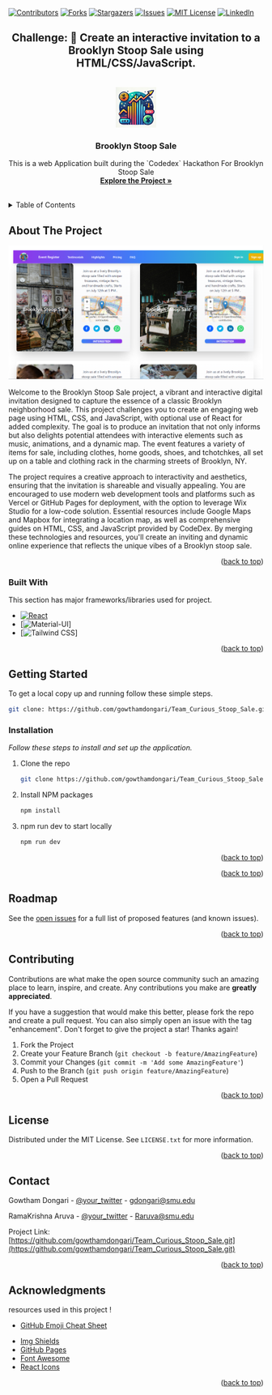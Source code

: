 <!-- Improved compatibility of back to top link: See: https://github.com/othneildrew/Best-README-Template/pull/73 -->
<a id="readme-top"></a>
<!--
*** Thanks for checking out the Best-README-Template. If you have a suggestion
*** that would make this better, please fork the repo and create a pull request
*** or simply open an issue with the tag "enhancement".
*** Don't forget to give the project a star!
*** Thanks again! Now go create something AMAZING! :D
-->



<!-- PROJECT SHIELDS -->
<!--
*** I'm using markdown "reference style" links for readability.
*** Reference links are enclosed in brackets [ ] instead of parentheses ( ).
*** See the bottom of this document for the declaration of the reference variables
*** for contributors-url, forks-url, etc. This is an optional, concise syntax you may use.
*** https://www.markdownguide.org/basic-syntax/#reference-style-links
-->
[![Contributors][contributors-shield]][contributors-url]
[![Forks][forks-shield]][forks-url]
[![Stargazers][stars-shield]][stars-url]
[![Issues][issues-shield]][issues-url]
[![MIT License][license-shield]][license-url]
[![LinkedIn][linkedin-shield]][linkedin-url]

<div align="center" >
<h2 align="center">Challenge: 💌 Create an interactive invitation to a Brooklyn Stoop Sale using HTML/CSS/JavaScript. </h2>
</div>
<!-- PROJECT LOGO -->
<br />
<div align="center">
  <a href="https://github.com/gowthamdongari/Team_Curious_Stoop_Sale">
    <img src="./src/assets/Logo.png" alt="Logo" width="80" height="80">
  </a>

  <h3 align="center">Brooklyn Stoop Sale</h3>

  <p align="center">
    This is a web Application built during the `Codedex` Hackathon For Brooklyn Stoop Sale
    <br />
    <a href="https://github.com/gowthamdongari/Team_Curious_Stoop_Sale"><strong>Explore the Project »</strong></a>
    <br />
    <br />
  </p>
</div>



<!-- TABLE OF CONTENTS -->
<details>
  <summary>Table of Contents</summary>
  <ol>
    <li>
      <a href="#about-the-project">About The Project</a>
      <ul>
        <li><a href="#built-with">Built With</a></li>
      </ul>
    </li>
    <li>
      <a href="#getting-started">Getting Started</a>
      <ul>
        <li><a href="#prerequisites">Prerequisites</a></li>
        <li><a href="#installation">Installation</a></li>
      </ul>
    </li>
    <li><a href="#usage">Usage</a></li>
    <li><a href="#roadmap">Roadmap</a></li>
    <li><a href="#contributing">Contributing</a></li>
    <li><a href="#license">License</a></li>
    <li><a href="#contact">Contact</a></li>
    <li><a href="#acknowledgments">Acknowledgments</a></li>
  </ol>
</details>



<!-- ABOUT THE PROJECT -->
## About The Project

[![Product Screenshot](image-2.png)](https://github.com/gowthamdongari/Team_Curious_Stoop_Sale)


Welcome to the Brooklyn Stoop Sale project, a vibrant and interactive digital invitation designed to capture the essence of a classic Brooklyn neighborhood sale. This project challenges you to create an engaging web page using HTML, CSS, and JavaScript, with optional use of React for added complexity. The goal is to produce an invitation that not only informs but also delights potential attendees with interactive elements such as music, animations, and a dynamic map. The event features a variety of items for sale, including clothes, home goods, shoes, and tchotchkes, all set up on a table and clothing rack in the charming streets of Brooklyn, NY.

The project requires a creative approach to interactivity and aesthetics, ensuring that the invitation is shareable and visually appealing. You are encouraged to use modern web development tools and platforms such as Vercel or GitHub Pages for deployment, with the option to leverage Wix Studio for a low-code solution. Essential resources include Google Maps and Mapbox for integrating a location map, as well as comprehensive guides on HTML, CSS, and JavaScript provided by CodeDex. By merging these technologies and resources, you'll create an inviting and dynamic online experience that reflects the unique vibes of a Brooklyn stoop sale.



<p align="right">(<a href="#readme-top">back to top</a>)</p>



### Built With

This section has  major frameworks/libraries used  for project. 

<!-- * [![Next][Next.js]][Next-url] -->
* [![React][React.js]][React-url]
* [![Material-UI][Material-UI]]
* [![Tailwind CSS][Tailwind CSS]]
<!-- * [![Vue][Vue.js]][Vue-url] -->
<!-- * [![Angular][Angular.io]][Angular-url] -->
<!-- * [![Svelte][Svelte.dev]][Svelte-url] -->
<!-- * [![Laravel][Laravel.com]][Laravel-url] -->
<!-- * [![Bootstrap][Bootstrap.com]][Bootstrap-url] -->
<!-- * [![JQuery][JQuery.com]][JQuery-url] -->

<p align="right">(<a href="#readme-top">back to top</a>)</p>



<!-- GETTING STARTED -->
## Getting Started


To get a local copy up and running follow these simple steps.
```bash
git clone: https://github.com/gowthamdongari/Team_Curious_Stoop_Sale.git
```

<!-- ### Prerequisites

you need to use the software to install them follow these instructions.

* npm
  ```sh
  npm install
  ``` -->

### Installation

_Follow these steps to install and set up the application._

1. Clone the repo
   ```sh
   git clone https://github.com/gowthamdongari/Team_Curious_Stoop_Sale.git

   ```
3. Install NPM packages
   ```sh
   npm install
   ```
4. npm run dev to start locally
   ```sh
   npm run dev
   ``` 

<p align="right">(<a href="#readme-top">back to top</a>)</p>




<p align="right">(<a href="#readme-top">back to top</a>)</p>



<!-- ROADMAP -->
## Roadmap

<!-- - [x] Add Changelog
- [x] Add back to top links
- [ ] Add Additional Templates w/ Examples
- [ ] Add "components" document to easily copy & paste sections of the readme
- [ ] Multi-language Support
    - [ ] Chinese
    - [ ] Spanish -->

See the [open issues](https://github.com/othneildrew/Best-README-Template/issues) for a full list of proposed features (and known issues).

<p align="right">(<a href="#readme-top">back to top</a>)</p>



<!-- CONTRIBUTING -->
## Contributing

Contributions are what make the open source community such an amazing place to learn, inspire, and create. Any contributions you make are **greatly appreciated**.

If you have a suggestion that would make this better, please fork the repo and create a pull request. You can also simply open an issue with the tag "enhancement".
Don't forget to give the project a star! Thanks again!

1. Fork the Project
2. Create your Feature Branch (`git checkout -b feature/AmazingFeature`)
3. Commit your Changes (`git commit -m 'Add some AmazingFeature'`)
4. Push to the Branch (`git push origin feature/AmazingFeature`)
5. Open a Pull Request

<p align="right">(<a href="#readme-top">back to top</a>)</p>



<!-- LICENSE -->
## License

Distributed under the MIT License. See `LICENSE.txt` for more information.

<p align="right">(<a href="#readme-top">back to top</a>)</p>



<!-- CONTACT -->
## Contact

Gowtham Dongari - [@your_twitter](https://twitter.com/your_username) - gdongari@smu.edu

RamaKrishna Aruva - [@your_twitter](https://twitter.com/your_username) - Raruva@smu.edu

Project Link: [https://github.com/gowthamdongari/Team_Curious_Stoop_Sale.git](https://github.com/gowthamdongari/Team_Curious_Stoop_Sale.git)

<p align="right">(<a href="#readme-top">back to top</a>)</p>



<!-- ACKNOWLEDGMENTS -->
## Acknowledgments

resources used in this project !

<!-- * [Choose an Open Source License](https://choosealicense.com) -->
* [GitHub Emoji Cheat Sheet](https://www.webpagefx.com/tools/emoji-cheat-sheet)
<!-- * [Malven's Flexbox Cheatsheet](https://flexbox.malven.co/) -->
<!-- * [Malven's Grid Cheatsheet](https://grid.malven.co/) -->
* [Img Shields](https://shields.io)
* [GitHub Pages](https://pages.github.com)
* [Font Awesome](https://fontawesome.com)
* [React Icons](https://react-icons.github.io/react-icons/search)

<p align="right">(<a href="#readme-top">back to top</a>)</p>



<!-- MARKDOWN LINKS & IMAGES -->
<!-- https://www.markdownguide.org/basic-syntax/#reference-style-links -->
[contributors-shield]: https://img.shields.io/github/contributors/gowthamdongari/Team_Curious_Stoop_Sale.svg?style=for-the-badge
[contributors-url]: https://github.com/gowthamdongari/Team_Curious_Stoop_Sale/graphs/contributors
[forks-shield]: https://img.shields.io/github/forks/gowthamdongari/Team_Curious_Stoop_Sale.svg?style=for-the-badge
[forks-url]: https://github.com/gowthamdongari/Team_Curious_Stoop_Sale/network/members
[stars-shield]: https://img.shields.io/github/stars/gowthamdongari/Team_Curious_Stoop_Sale.svg?style=for-the-badge
[stars-url]: https://github.com/gowthamdongari/Team_Curious_Stoop_Sale/stargazers
[issues-shield]: https://img.shields.io/github/issues/gowthamdongari/Team_Curious_Stoop_Sale.svg?style=for-the-badge
[issues-url]: https://github.com/gowthamdongari/Team_Curious_Stoop_Sale/issues
[license-shield]: https://img.shields.io/github/license/gowthamdongari/Team_Curious_Stoop_Sale.svg?style=for-the-badge
[license-url]: https://github.com/gowthamdongari/Team_Curious_Stoop_Sale/blob/master/LICENSE.txt
[linkedin-shield]: https://img.shields.io/badge/-LinkedIn-black.svg?style=for-the-badge&logo=linkedin&colorB=555
[linkedin-url]: https://www.linkedin.com/in/gowthamdongari/

[product-screenshot]: images/screenshot.png
[Next.js]: https://img.shields.io/badge/next.js-000000?style=for-the-badge&logo=nextdotjs&logoColor=white
[Next-url]: https://nextjs.org/
[React.js]: https://img.shields.io/badge/React-20232A?style=for-the-badge&logo=react&logoColor=61DAFB
[React-url]: https://reactjs.org/
[Vue.js]: https://img.shields.io/badge/Vue.js-35495E?style=for-the-badge&logo=vuedotjs&logoColor=4FC08D
[Vue-url]: https://vuejs.org/
[Angular.io]: https://img.shields.io/badge/Angular-DD0031?style=for-the-badge&logo=angular&logoColor=white
[Angular-url]: https://angular.io/
[Svelte.dev]: https://img.shields.io/badge/Svelte-4A4A55?style=for-the-badge&logo=svelte&logoColor=FF3E00
[Svelte-url]: https://svelte.dev/
[Laravel.com]: https://img.shields.io/badge/Laravel-FF2D20?style=for-the-badge&logo=laravel&logoColor=white
[Laravel-url]: https://laravel.com
[Bootstrap.com]: https://img.shields.io/badge/Bootstrap-563D7C?style=for-the-badge&logo=bootstrap&logoColor=white
[Bootstrap-url]: https://getbootstrap.com
[JQuery.com]: https://img.shields.io/badge/jQuery-0769AD?style=for-the-badge&logo=jquery&logoColor=white
[JQuery-url]: https://jquery.com 
[Material-UI]: https://img.shields.io/badge/Material--UI-0081CB?style=for-the-badge&logo=material-ui&logoColor=white
[Material-UI-url]: https://material-ui.com/
[Tailwind CSS]: https://img.shields.io/badge/Tailwind_CSS-38B2AC?style=for-the-badge&logo=tailwind-css&logoColor=white
[Tailwind CSS-url]: https://tailwindcss.com/

